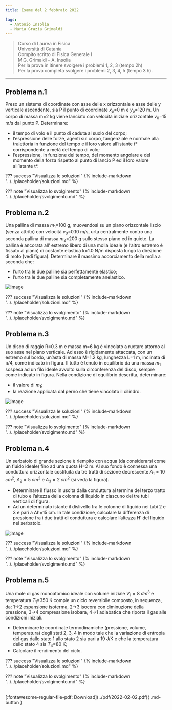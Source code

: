 ```yaml
---
title: Esame del 2 febbraio 2022

tags:
  - Antonio Insolia
  - Maria Grazia Grimaldi
---
```


>Corso di Laurea in Fisica <br>
Università di Catania <br>
Compito scritto di Fisica Generale I <br>
M.G. Grimaldi – A. Insolia <br>
Per la prova in itinere svolgere i problemi 1, 2, 3 (tempo 2h) <br>
Per la prova completa svolgere i problemi 2, 3, 4, 5 (tempo 3 h). <br>

---

## Problema n.1
Preso un sistema di coordinate con asse delle x orizzontale e asse delle y verticale ascendente, sia P il punto di coordinate $x_p$=0 m e $y_p$=120 m. Un corpo di massa m=2 kg viene lanciato con velocità iniziale orizzontale $v_0$=15 m/s dal punto P. Determinare:

- il tempo di volo e il punto di caduta al suolo del corpo;
- l’espressione delle forze, agenti sul corpo, tangenziale e normale alla traiettoria in funzione del tempo e il loro valore all’istante t* corrispondente a metà del tempo di volo;
- l’espressione, in funzione del tempo, del momento angolare e del momento della forza rispetto al punto di lancio P ed il loro valore all’istante t*.

??? success "Visualizza le soluzioni"
    {% include-markdown "../../placeholder/soluzioni.md" %}

??? note "Visualizza lo svolgimento"
    {% include-markdown "../../placeholder/svolgimento.md" %}

## Problema n.2
Una pallina di massa $m_1$=100 g, muovendosi su un piano orizzontale liscio (senza attrito) con velocità $v_0$=0.10 m/s, urta centralmente contro una seconda pallina di massa $m_2$=200 g sullo stesso piano ed in quiete. La pallina è ancorata all’ estremo libero di una molla ideale (e l’altro estremo è fissato al piano) di costante elastica k=1.0 N/m disposta lungo la direzione di moto (vedi figura). Determinare il massimo accorciamento della molla a seconda che:

- l’urto tra le due palline sia perfettamente elastico;
- l’urto tra le due palline sia completamente anelastico.

![image](https://user-images.githubusercontent.com/77018886/163049645-ac94b4ba-95a7-43a6-81fa-d31ef2cf74e2.png)

??? success "Visualizza le soluzioni"
    {% include-markdown "../../placeholder/soluzioni.md" %}

??? note "Visualizza lo svolgimento"
    {% include-markdown "../../placeholder/svolgimento.md" %}

## Problema n.3
Un disco di raggio R=0.3 m e massa m=6 kg è vincolato a ruotare attorno al suo asse nel piano verticale. Ad esso è rigidamente attaccata, con un estremo sul bordo, un’asta di massa M=1.2 kg, lunghezza L=1 m, inclinata di π/4, come indicato in figura. Il tutto è tenuto in equilibrio da una massa $m_1$ sospesa ad un filo ideale avvolto sulla circonferenza del disco, sempre come indicato in figura. Nella condizione di equilibrio descritta, determinare:

- il valore di $m_1$;
- la reazione applicata dal perno che tiene vincolato il cilindro.

![image](https://user-images.githubusercontent.com/77018886/163049715-998b7bd3-e793-4624-a137-eb7354103d4d.png)

??? success "Visualizza le soluzioni"
    {% include-markdown "../../placeholder/soluzioni.md" %}

??? note "Visualizza lo svolgimento"
    {% include-markdown "../../placeholder/svolgimento.md" %}

## Problema n.4
Un serbatoio di grande sezione è riempito con acqua (da considerarsi come un fluido ideale) fino ad una quota H=2 m. Al suo fondo è connessa una conduttura orizzontale costituita da tre tratti di sezione decrescente $A_1=10 \; cm^2$, $A_2=5 \; cm^2$ e $A_3=2 \; cm^2$ (si veda la figura).

- Determinare il flusso in uscita dalla conduttura al termine del terzo tratto di tubo e l’altezza della colonna di liquido in ciascuno dei tre tubi verticali di figura.
- Ad un determinato istante il dislivello fra le colonne di liquido nei tubi 2 e 3 è pari a ∆h=15 cm. In tale condizione, calcolare la differenza di pressione fra i due tratti di conduttura e calcolare l’altezza H’ del liquido nel serbatoio.

![image](https://user-images.githubusercontent.com/77018886/163049779-827f78f2-48ac-4fe0-be81-f785142163c4.png)

??? success "Visualizza le soluzioni"
    {% include-markdown "../../placeholder/soluzioni.md" %}

??? note "Visualizza lo svolgimento"
    {% include-markdown "../../placeholder/svolgimento.md" %}

## Problema n.5
Una mole di gas monoatomico ideale con volume iniziale $V_1=8 \; dm^3$ e temperatura $T_1$=350 K compie un ciclo reversibile composto, in sequenza, da: 1→2 espansione isoterma, 2→3 isocora con diminuzione della pressione, 3→4 compressione isobara, 4→1 adiabatica che riporta il gas alle condizioni iniziali.

- Determinare le coordinate termodinamiche (pressione, volume, temperatura) degli stati 2, 3, 4 in modo tale che la variazione di entropia del gas dallo stato 1 allo stato 2 sia pari a 19 J/K e che la temperatura dello stato 4 sia $T_4$=80 K;
- Calcolare il rendimento del ciclo.

??? success "Visualizza le soluzioni"
    {% include-markdown "../../placeholder/soluzioni.md" %}

??? note "Visualizza lo svolgimento"
    {% include-markdown "../../placeholder/svolgimento.md" %}

<br>
[:fontawesome-regular-file-pdf: Download](../pdf/2022-02-02.pdf){ .md-button }
